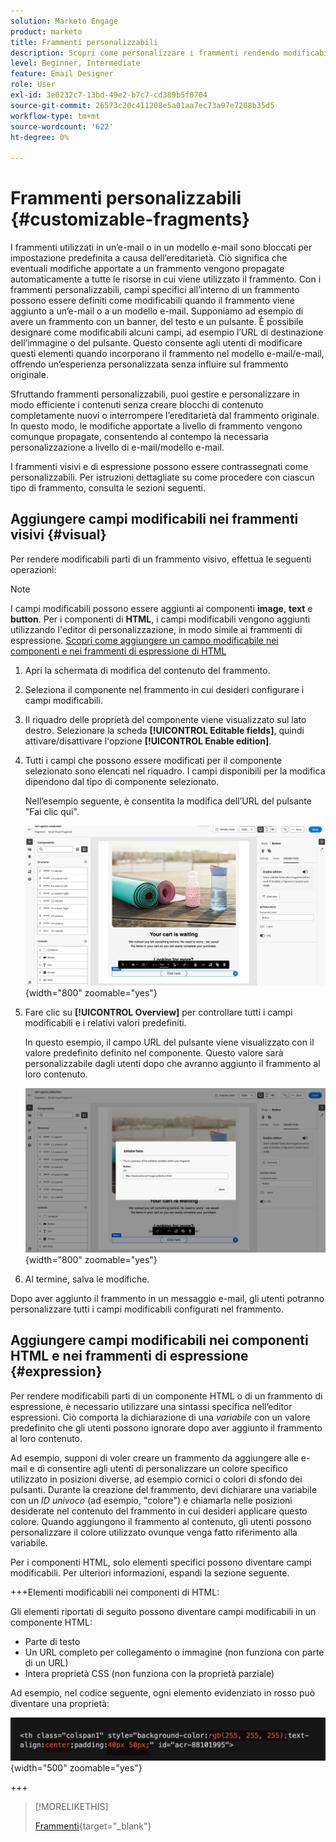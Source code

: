 ```yaml
---
solution: Marketo Engage
product: marketo
title: Frammenti personalizzabili
description: Scopri come personalizzare i frammenti rendendo modificabili alcuni dei loro campi.
level: Beginner, Intermediate
feature: Email Designer
role: User
exl-id: 3e0232c7-13bd-49e2-b7c7-cd389b5f0704
source-git-commit: 26573c20c411208e5a01aa7ec73a97e7208b35d5
workflow-type: tm+mt
source-wordcount: '622'
ht-degree: 0%

---
```


# Frammenti personalizzabili {#customizable-fragments}

I frammenti utilizzati in un’e-mail o in un modello e-mail sono bloccati per impostazione predefinita a causa dell’ereditarietà. Ciò significa che eventuali modifiche apportate a un frammento vengono propagate automaticamente a tutte le risorse in cui viene utilizzato il frammento. Con i frammenti personalizzabili, campi specifici all’interno di un frammento possono essere definiti come modificabili quando il frammento viene aggiunto a un’e-mail o a un modello e-mail. Supponiamo ad esempio di avere un frammento con un banner, del testo e un pulsante. È possibile designare come modificabili alcuni campi, ad esempio l’URL di destinazione dell’immagine o del pulsante. Questo consente agli utenti di modificare questi elementi quando incorporano il frammento nel modello e-mail/e-mail, offrendo un’esperienza personalizzata senza influire sul frammento originale.

Sfruttando frammenti personalizzabili, puoi gestire e personalizzare in modo efficiente i contenuti senza creare blocchi di contenuto completamente nuovi o interrompere l’ereditarietà dal frammento originale. In questo modo, le modifiche apportate a livello di frammento vengono comunque propagate, consentendo al contempo la necessaria personalizzazione a livello di e-mail/modello e-mail.

I frammenti visivi e di espressione possono essere contrassegnati come personalizzabili. Per istruzioni dettagliate su come procedere con ciascun tipo di frammento, consulta le sezioni seguenti.

## Aggiungere campi modificabili nei frammenti visivi {#visual}

Per rendere modificabili parti di un frammento visivo, effettua le seguenti operazioni:

>[!NOTE]
>
>I campi modificabili possono essere aggiunti ai componenti **image**, **text** e **button**. Per i componenti di **HTML**, i campi modificabili vengono aggiunti utilizzando l&#39;editor di personalizzazione, in modo simile ai frammenti di espressione. [Scopri come aggiungere un campo modificabile nei componenti e nei frammenti di espressione di HTML](#expression)

1. Apri la schermata di modifica del contenuto del frammento.

1. Seleziona il componente nel frammento in cui desideri configurare i campi modificabili.

1. Il riquadro delle proprietà del componente viene visualizzato sul lato destro. Selezionare la scheda **[!UICONTROL Editable fields]**, quindi attivare/disattivare l&#39;opzione **[!UICONTROL Enable edition]**.

1. Tutti i campi che possono essere modificati per il componente selezionato sono elencati nel riquadro. I campi disponibili per la modifica dipendono dal tipo di componente selezionato.

   Nell’esempio seguente, è consentita la modifica dell’URL del pulsante &quot;Fai clic qui&quot;.

   ![](assets/fragment-param-enable.png){width="800" zoomable="yes"}

1. Fare clic su **[!UICONTROL Overview]** per controllare tutti i campi modificabili e i relativi valori predefiniti.

   In questo esempio, il campo URL del pulsante viene visualizzato con il valore predefinito definito nel componente. Questo valore sarà personalizzabile dagli utenti dopo che avranno aggiunto il frammento al loro contenuto.

   ![](assets/fragment-param-preview.png){width="800" zoomable="yes"}

1. Al termine, salva le modifiche.

Dopo aver aggiunto il frammento in un messaggio e-mail, gli utenti potranno personalizzare tutti i campi modificabili configurati nel frammento.

## Aggiungere campi modificabili nei componenti HTML e nei frammenti di espressione {#expression}

Per rendere modificabili parti di un componente HTML o di un frammento di espressione, è necessario utilizzare una sintassi specifica nell’editor espressioni. Ciò comporta la dichiarazione di una _variabile_ con un valore predefinito che gli utenti possono ignorare dopo aver aggiunto il frammento al loro contenuto.

Ad esempio, supponi di voler creare un frammento da aggiungere alle e-mail e di consentire agli utenti di personalizzare un colore specifico utilizzato in posizioni diverse, ad esempio cornici o colori di sfondo dei pulsanti. Durante la creazione del frammento, devi dichiarare una variabile con un _ID univoco_ (ad esempio, &quot;colore&quot;) e chiamarla nelle posizioni desiderate nel contenuto del frammento in cui desideri applicare questo colore. Quando aggiungono il frammento al contenuto, gli utenti possono personalizzare il colore utilizzato ovunque venga fatto riferimento alla variabile.

Per i componenti HTML, solo elementi specifici possono diventare campi modificabili. Per ulteriori informazioni, espandi la sezione seguente.

+++Elementi modificabili nei componenti di HTML:

Gli elementi riportati di seguito possono diventare campi modificabili in un componente HTML:

* Parte di testo
* Un URL completo per collegamento o immagine (non funziona con parte di un URL)
* Intera proprietà CSS (non funziona con la proprietà parziale)

Ad esempio, nel codice seguente, ogni elemento evidenziato in rosso può diventare una proprietà:

![](assets/fragment-html.png){width="500" zoomable="yes"}

+++

>[!MORELIKETHIS]
>
>[Frammenti](/help/marketo/product-docs/email-marketing/email-designer/fragments.md){target="_blank"}
